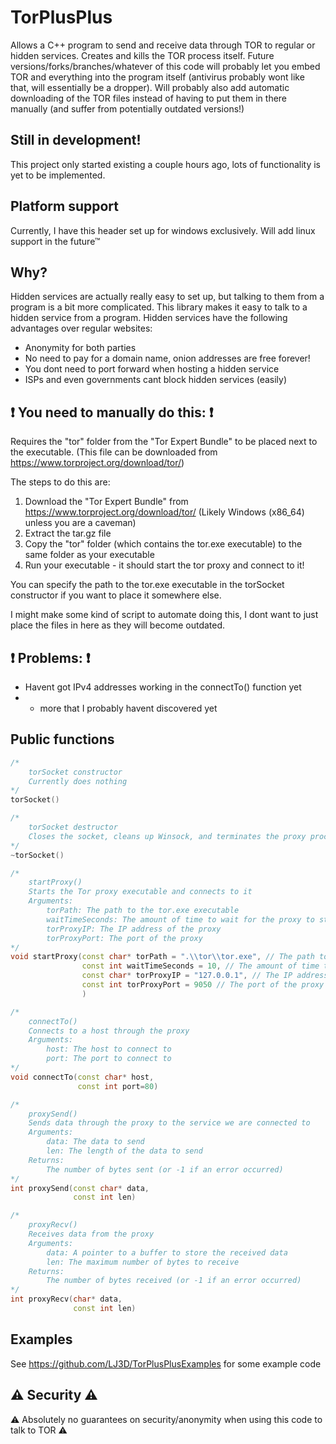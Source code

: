 # TorPlusPlus
Allows a C++ program to send and receive data through TOR to regular or hidden services.
Creates and kills the TOR process itself.
Future versions/forks/branches/whatever of this code will probably let you embed TOR and everything into the program itself (antivirus probably wont like that, will essentially be a dropper).
Will probably also add automatic downloading of the TOR files instead of having to put them in there manually (and suffer from potentially outdated versions!)

## Still in development!
This project only started existing a couple hours ago, lots of functionality is yet to be implemented.

## Platform support
Currently, I have this header set up for windows exclusively. Will add linux support in the future™

## Why?
Hidden services are actually really easy to set up, but talking to them from a program is a bit more complicated. This library makes it easy to talk to a hidden service from a program.
Hidden services have the following advantages over regular websites:
- Anonymity for both parties
- No need to pay for a domain name, onion addresses are free forever!
- You dont need to port forward when hosting a hidden service
- ISPs and even governments cant block hidden services (easily)

## ❗ You need to manually do this: ❗
Requires the "tor" folder from the "Tor Expert Bundle" to be placed next to the executable.
(This file can be downloaded from https://www.torproject.org/download/tor/)

The steps to do this are:
1. Download the "Tor Expert Bundle" from https://www.torproject.org/download/tor/ (Likely Windows (x86_64) unless you are a caveman)
2. Extract the tar.gz file
3. Copy the "tor" folder (which contains the tor.exe executable) to the same folder as your executable
4. Run your executable - it should start the tor proxy and connect to it!

You can specify the path to the tor.exe executable in the torSocket constructor if you want to place it somewhere else.


I might make some kind of script to automate doing this, I dont want to just place the files in here as they will become outdated.


## ❗ Problems: ❗
* Havent got IPv4 addresses working in the connectTo() function yet
* + more that I probably havent discovered yet

## Public functions
```c++
/*
    torSocket constructor
    Currently does nothing
*/
torSocket()

/*
    torSocket destructor
    Closes the socket, cleans up Winsock, and terminates the proxy process
*/
~torSocket()

/*
    startProxy()
    Starts the Tor proxy executable and connects to it
    Arguments:
        torPath: The path to the tor.exe executable
        waitTimeSeconds: The amount of time to wait for the proxy to start (in seconds of course)
        torProxyIP: The IP address of the proxy
        torProxyPort: The port of the proxy
*/
void startProxy(const char* torPath = ".\\tor\\tor.exe", // The path to the tor.exe executable
                const int waitTimeSeconds = 10, // The amount of time to wait for the proxy to start - possibly not necessary and probably not the best way to wait for the proxy to start either
                const char* torProxyIP = "127.0.0.1", // The IP address of the proxy (almost always 127.0.0.1)
                const int torProxyPort = 9050 // The port of the proxy (almost always 9050)
                )

/*
    connectTo()
    Connects to a host through the proxy
    Arguments:
        host: The host to connect to
        port: The port to connect to
*/
void connectTo(const char* host, 
               const int port=80)

/*
    proxySend()
    Sends data through the proxy to the service we are connected to
    Arguments:
        data: The data to send
        len: The length of the data to send
    Returns:
        The number of bytes sent (or -1 if an error occurred)
*/
int proxySend(const char* data, 
              const int len)

/*
    proxyRecv()
    Receives data from the proxy
    Arguments:
        data: A pointer to a buffer to store the received data
        len: The maximum number of bytes to receive
    Returns:
        The number of bytes received (or -1 if an error occurred)
*/
int proxyRecv(char* data, 
              const int len)
```

## Examples
See https://github.com/LJ3D/TorPlusPlusExamples for some example code


## ⚠️ Security ⚠️
⚠️ Absolutely no guarantees on security/anonymity when using this code to talk to TOR ⚠️
